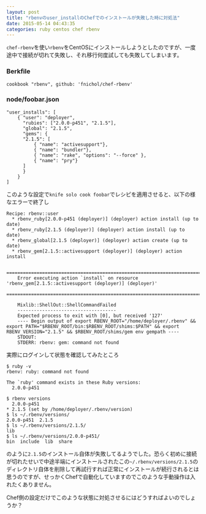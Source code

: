 ```yaml
---
layout: post
title: "rbenvのuser_installのChefでのインストールが失敗した時に対処法"
date: 2015-05-14 04:43:35
categories: ruby centos chef rbenv
---
```

<p><code>chef-rbenv</code>を使い<code>rbenv</code>をCentOSにインストールしようとしたのですが、一度途中で接続が切れて失敗し、それ移行何度試しても失敗してしまいます。</p>

<h3>Berkfile</h3>

<pre><code>cookbook "rbenv", github: 'fnichol/chef-rbenv'
</code></pre>

<h3>node/foobar.json</h3>

<pre><code>"user_installs": [
    { "user": "deployer",
      "rubies": ["2.0.0-p451", "2.1.5"],
      "global": "2.1.5",
      "gems": {
      "2.1.5": [
          { "name": "activesupport"},
          { "name": "bundler"},
          { "name": "rake", "options": "--force" },
          { "name": "pry"}
      ]
      }
    }
]
</code></pre>

<p>このような設定で<code>knife solo cook foobar</code>でレシピを適用させると、以下の様なエラーで終了し</p>

<pre><code>Recipe: rbenv::user
  * rbenv_ruby[2.0.0-p451 (deployer)] (deployer) action install (up to date)
  * rbenv_ruby[2.1.5 (deployer)] (deployer) action install (up to date)
  * rbenv_global[2.1.5 (deployer)] (deployer) action create (up to date)
  * rbenv_gem[2.1.5::activesupport (deployer)] (deployer) action install

    ================================================================================
    Error executing action `install` on resource 'rbenv_gem[2.1.5::activesupport (deployer)] (deployer)'
    ================================================================================

    Mixlib::ShellOut::ShellCommandFailed
    ------------------------------------
    Expected process to exit with [0], but received '127'
    ---- Begin output of export RBENV_ROOT="/home/deployer/.rbenv" &amp;&amp; export PATH="$RBENV_ROOT/bin:$RBENV_ROOT/shims:$PATH" &amp;&amp; export RBENV_VERSION="2.1.5" &amp;&amp; $RBENV_ROOT/shims/gem env gempath ----
    STDOUT:
    STDERR: rbenv: gem: command not found
</code></pre>

<p>実際にログインして状態を確認してみたところ</p>

<pre><code>$ ruby -v
rbenv: ruby: command not found

The `ruby' command exists in these Ruby versions:
  2.0.0-p451

$ rbenv versions
  2.0.0-p451
* 2.1.5 (set by /home/deployer/.rbenv/version)
$ ls ~/.rbenv/versions/
2.0.0-p451  2.1.5
$ ls ~/.rbenv/versions/2.1.5/
lib
$ ls ~/.rbenv/versions/2.0.0-p451/
bin  include  lib  share
</code></pre>

<p>のように<code>2.1.5</code>のインストール自体が失敗してるようでした。恐らく初めに接続が切れたせいで中途半端にインストールされたこの<code>~/.rbenv/versions/2.1.5</code>のディレクトリ自体を削除して再試行すれば正常にインストールが続行されるとは思うのですが、せっかくChefで自動化していますのでこのような手動操作は入れたくありません。</p>

<p>Chef側の設定だけでこのような状態に対処させるにはどうすればよいのでしょうか？</p>
